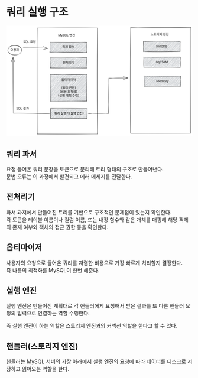 # 쿼리 실행 구조

<img src="../../../.gitbook/assets/file.excalidraw (2).svg" alt="쿼리 실행 구조" class="gitbook-drawing">

## 쿼리 파서

요청 들어온 쿼리 문장을 토큰으로 분리해 트리 형태의 구조로 만들어낸다.\
문법 오류는 이 과정에서 발견되고 에러 메세지를 전달한다.

## 전처리기

파서 과저에서 만들어진 트리를 기반으로 구조적인 문제점이 있는지 확인한다.\
각 토큰을 테이블 이름이나 컬럼 이름, 또는 내장 함수와 같은 개체를 매핑해 해당 객체의 존재 여부와 객체의 접근 권한 등을 확인한다.

## 옵티마이저

사용자의 요청으로 들어온 쿼리를 저렴한 비용으로 가장 빠르게 처리할지 결정한다.\
즉 나름의 최적화를 MySQL이 한번 해준다.

## 실행 엔진

실행 엔진은 만들어진 계획대로 각 핸들러에게 요청해서 받은 결과를 또 다른 핸들러 요청의 입력으로 연결하는 역할 수행한다.

즉 실행 엔진이 하는 역할은 스토리지 엔진과의 커넥션 역할을 한다고 할 수 있다.

## 핸들러(스토리지 엔진)

핸들러는 MySQL 서버의 가장 아래에서 실행 엔진의 요청에 따라 데이터를 디스크로 저장하고 읽어오는 역할을 한다.

